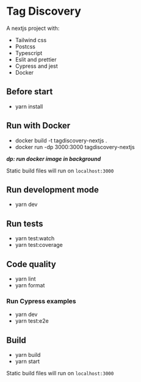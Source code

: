 # Tag Discovery

A nextjs project with:
- Tailwind css
- Postcss
- Typescript
- Eslit and prettier
- Cypress and jest
- Docker

## Before start
- yarn install
## Run with Docker
- docker build -t tagdiscovery-nextjs .
- docker run -dp 3000:3000 tagdiscovery-nextjs

***dp: run docker image in background***

Static build files will run on `localhost:3000`

## Run development mode
- yarn dev

## Run tests
- yarn test:watch
- yarn test:coverage

## Code quality
- yarn lint
- yarn format

### Run Cypress examples
- yarn dev
- yarn test:e2e

## Build
- yarn build
- yarn start

Static build files will run on `localhost:3000`
